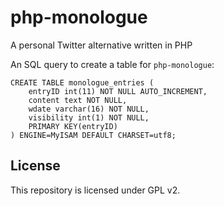 # php-monologue

A personal Twitter alternative written in PHP

An SQL query to create a table for `php-monologue`:  
```
CREATE TABLE monologue_entries (
    entryID int(11) NOT NULL AUTO_INCREMENT, 
    content text NOT NULL, 
    wdate varchar(16) NOT NULL, 
    visibility int(1) NOT NULL, 
    PRIMARY KEY(entryID)
) ENGINE=MyISAM DEFAULT CHARSET=utf8;
```

## License
This repository is licensed under GPL v2.
